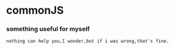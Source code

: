 # commonJS
### something useful for myself
`nothing can help you,I wonder,but if i was wrong,that's fine.`
